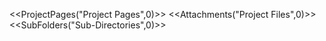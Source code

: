 <!-- --- 
title: commonutils 
-->

<<ProjectPages("Project Pages",0)>> 
<<Attachments("Project Files",0)>> 
<<SubFolders("Sub-Directories",0)>>
